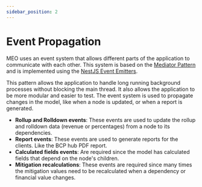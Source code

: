 ```yaml
---
sidebar_position: 2
---
```


# Event Propagation

MEO uses an event system that allows different parts of the application to communicate with each other. This system is based on the [Mediator Pattern](https://en.wikipedia.org/wiki/Mediator_pattern) and is implemented using the [NestJS Event Emitters](https://docs.nestjs.com/techniques/events).

This pattern allows the application to handle long running background processes without blocking the main thread. It also allows the application to be more modular and easier to test. The event system is used to propagate changes in the model, like when a node is updated, or when a report is generated.

- **Rollup and Rolldown events**: These events are used to update the rollup and rolldown data (revenue or percentages) from a node to its dependencies.
- **Report events**: These events are used to generate reports for the clients. Like the BCP hub PDF report.
- **Calculated fields events**: Are required since the model has calculated fields that depend on the node's children.
- **Mitigation recalculations**: These events are required since many times the mitigation values need to be recalculated when a dependency or financial value changes.